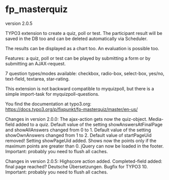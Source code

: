 # fp_masterquiz

version 2.0.5

TYPO3 extension to create a quiz, poll or test. The participant result will be saved in the DB too and can be deleted automatically via Scheduler.

The results can be displayed as a chart too. An evaluation is possible too.

Features: a quiz, poll or test can be played by submitting a form or by submitting an AJAX-request.

7 question types/modes available: checkbox, radio-box, select-box, yes/no, text-field, textarea, star-rating.

This extension is not backward compatible to myquizpoll, but there is a simple import-task for myquizpoll-questions.

You find the documentation at typo3.org: https://docs.typo3.org/p/fixpunkt/fp-masterquiz/master/en-us/

Changes in version 2.0.0:
  The ajax-action gets now the quiz-object.
  Media-field added to a quiz.
  Default value of the setting showAnswersAtFinalPage and showAllAnswers changed from 0 to 1.
  Default value of the setting showOwnAnswers changed from 1 to 2.
  Default value of startPageUid removed! Setting showPageUid added.
  Shows now the points only if the maximum points are greater than 0.
  jQuery can now be loaded in the footer.
  Important: probably you need to flush all caches.

Changes in version 2.0.5:
  Highscore action added.
  Completed-field added: final page reached?
  Deutsche Übersetzungen.
  Bugfix for TYPO3 10.
  Important: probably you need to flush all caches.
